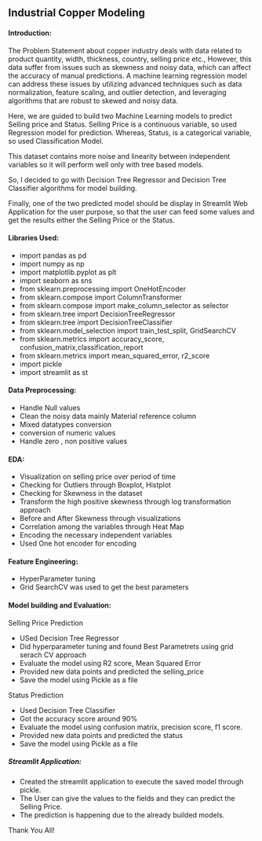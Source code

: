 ## Industrial Copper Modeling

#### Introduction:
The Problem Statement about copper industry deals with data related to product quantity, width, thickness, country, selling price etc., However, this data  suffer from issues such as skewness and noisy data, which can affect the accuracy of manual predictions. A machine learning regression model can address these issues by utilizing advanced techniques such as data normalization, feature scaling, and outlier detection, and leveraging algorithms that are robust to skewed and noisy data. 

Here, we are guided to build two Machine Learning models to predict Selling price and Status. Selling Price is a continuous variable, so used Regression model for prediction. Whereas, Status, is a categorical variable, so used Classification Model.

This dataset contains more noise and linearity between independent variables so it will perform well only with tree based models.

So, I decided to go with Decision Tree Regressor and Decision Tree Classifier algorithms for model building. 

Finally, one of the two predicted model should be display in Streamlit Web Application for the user purpose, so that the user can feed some values and get the results either the Selling Price or the Status.

#### Libraries Used:

* import pandas as pd 
* import numpy as np 
* import matplotlib.pyplot as plt
* import seaborn as sns
* from sklearn.preprocessing import OneHotEncoder
* from sklearn.compose import ColumnTransformer
* from sklearn.compose import make_column_selector as selector
* from sklearn.tree import DecisionTreeRegressor
* from sklearn.tree import DecisionTreeClassifier
* from sklearn.model_selection import train_test_split, GridSearchCV
* from sklearn.metrics import accuracy_score, confusion_matrix,classification_report
* from sklearn.metrics import mean_squared_error, r2_score
* import pickle
* import streamlit as st

#### Data Preprocessing:

- Handle Null values
- Clean the noisy data mainly Material reference column
- Mixed datatypes conversion
- conversion of numeric values
- Handle zero , non positive values

#### EDA:
- Visualization on selling price over period of time
- Checking for Outliers through Boxplot, Histplot
- Checking for Skewness in the dataset
- Transform the high positive skewness through log transformation approach
- Before and After Skewness through visualizations
- Correlation among the variables through Heat Map
- Encoding the necessary independent variables
- Used One hot encoder for encoding

#### Feature Engineering:
- HyperParameter tuning
- Grid SearchCV was used to get the best parameters

#### Model building and Evaluation:

Selling Price Prediction

* USed Decision Tree Regressor
* Did hyperparameter tuning and found Best Parametrets using grid serach CV approach
* Evaluate the model using R2 score, Mean Squared Error
* Provided new data points and predicted the selling_price
* Save the model using Pickle as a file

Status Prediction

* Used Decision Tree Classifier
* Got the accuracy score around 90%
* Evaluate the model using confusion matrix, precision score, f1 score.
* Provided new data points and predicted the status
* Save the model using Pickle as a file

##### Streamlit Application:

* Created the streamlit application to execute the saved model through pickle.
* The User can give the values to the fields and they can predict the Selling Price.
* The prediction is happening due to the already builded models.

Thank You All!


